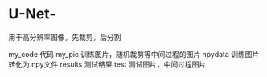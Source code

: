 # U-Net-
用于高分辨率图像，先裁剪，后分割

my_code 代码
my_pic 训练图片，随机裁剪等中间过程的图片
npydata 训练图片转化为.npy文件
results 测试结果
test 测试图片，中间过程图片

